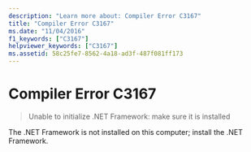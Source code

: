 ```yaml
---
description: "Learn more about: Compiler Error C3167"
title: "Compiler Error C3167"
ms.date: "11/04/2016"
f1_keywords: ["C3167"]
helpviewer_keywords: ["C3167"]
ms.assetid: 58c25fe7-8562-4a18-ad3f-487f081ff173
---
```

# Compiler Error C3167

> Unable to initialize .NET Framework: make sure it is installed

The .NET Framework is not installed on this computer; install the .NET Framework.
